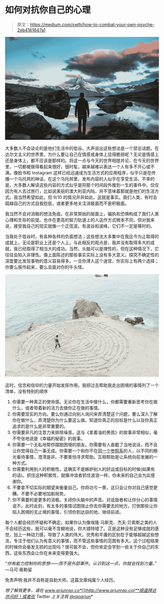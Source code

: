 # 如何对抗你自己的心理

> 原文：<https://medium.com/swlh/how-to-combat-your-own-psyche-2eb4161647a1>

![](img/6d23166a057689e05a5ade29e9b64f21.png)

大多数人不会谈论的是他们生活中的低谷。大声说出这些想法是一个禁忌话题。在达尔文主义的世界里，为什么要让自己在情感或身体上显得脆弱呢？无论是情感上还是身体上，都不应该是那样的。将这一点与今天的世界相提并论，在今天的世界里，一切都被做得看起来很好，很时髦，越来越难以表达一个人有多不开心或不满。像脸书和 Instagram 这样已经迅速成为生活方式的应用程序，似乎只是在传播一个乌托邦的神话，在这个乌托邦里，发布内容的人似乎在享受生活。不幸的是，大多数人解读这些内容的方式似乎是将那个时间段外推到一生的事件中。仅仅因为有人去过旅行，比如说美丽的澳大利亚内陆，并不意味着那就是他们的生活方式。我当然希望如此，但 9/10 的情况并非如此，这就是事实。我们人类，有时会超越自己的方式自我贬低，或者更多地关注消极面而不是积极面。

我当然不会对消极的想法免疫。在非常原始的层面上，偏执和恐惧构成了我们人类心理和生存的前提。也许在更高的智力轨道上的人运作方式根本不同，但对我来说，接受我自己的现实就像一个正弦波。有波谷和波峰，它们不一定是等时的。

当我处于低谷时，有各种各样的负面想法；这些想法大多集中在我迄今为止取得的成就上，无论是职业上还是个人上。与此相反的观点是，我并没有取得多大的成就，我已经取得了相当大的成功。当然，头脑可以是理性的，但在这种情况下，它往往会陷入非理性。像上面陈述的那些事实实际上没有多大意义。探究不确定性的深度要比发现事物的意义容易得多。一旦你滑入这个迷宫，你实际上有两个选择；你要么振作起来，要么去面对你的牛头怪。

![](img/b959c4b5935d8cb47d822ea0653dc9a4.png)

这时，信念和信仰的力量开始发挥作用。我把过去帮助我走出困境的事情列了一个清单，没有特别的顺序

1.  你需要一种真正的使命感。无论你在生活中做什么，你都需要重新思考你在做什么，或者带着新的活力去做你正在做的事情。
2.  你需要现实的方向。要么你通过向别人询问来弄清楚这个问题，要么深入了解你在做什么，弄清楚你为什么要这么做。知道你真正的目标是什么以及你真正追求的是什么是非常重要的。
3.  你需要非凡的注意力来排除噪音。这与《拿着油的男孩》的故事非常相似，毫不夸张地说是《幸福的秘密》的故事。
4.  你需要一个无私地帮你摆脱困境的朋友。你需要有人直截了当地说话，而不会让你觉得自己一事无成。你需要一个和你不在[同一个参照系](http://www.physics-chemistry-interactive-flash-animation.com/mechanics_forces_gravitation_energy_interactive/frame_of_reference_motion_child_ball_train.htm)的人，以不同的眼光看待事情，澄清是非。不要害怕寻求帮助。互相帮助是让系统向前发展的一种方式。
5.  你需要利用别人的积极性。这确实不是嫉妒别人的好运或目标的时候(如果有的话)。抓住这种积极性，就像冲浪者抓住波浪一样，你未来的自己会为此感谢你。
6.  不要拿不切实际的期望来衡量自己。你将功亏一篑，这只会让你对自己感觉更糟。不要不必要地加剧局势。
7.  你不需要的是更多的消极。关闭你头脑中的声音。对诋毁者和让你分心的事情说不。此时此刻，有太多的事情试图阻止你去你需要去的地方。打倒那些让你陷入困境的无止境的事情，引领你到达目的地，继续前进。

每个人都会经历怀疑和不确定。如果你认为像埃隆·马斯克、杰夫·贝索斯之类的人不会经历这些，我可以毫不含糊地说，你大错特错了。正是这种没有足够成就的感觉，加上一种动力感，导致了人类的伟大。优秀和平庸的区别在于能够超越这些想法，专注于他们认为有意义的事情，而不管这些事情的范围有多大。这个过程结束的时候你会毫发无损的出现吗？很可能不会，但你肯定会学到一些关于你自己的东西，这些东西会让你在未来变得更强大。

*“你有能力控制你的思想——而不是外部事件。认识到这一点，你就会找到力量。”* —马可·奥勒留

免责声明:我并不自称是自助大师。这篇文章纯属个人经历。

*想了解我更多，请在 www.arjunrao.co*[](http://www.arjunrao.co)**顺道拜访并问好！或者在 Twitter 上关注我* [*@raoarjun*](https://twitter.com/raoarjun)*